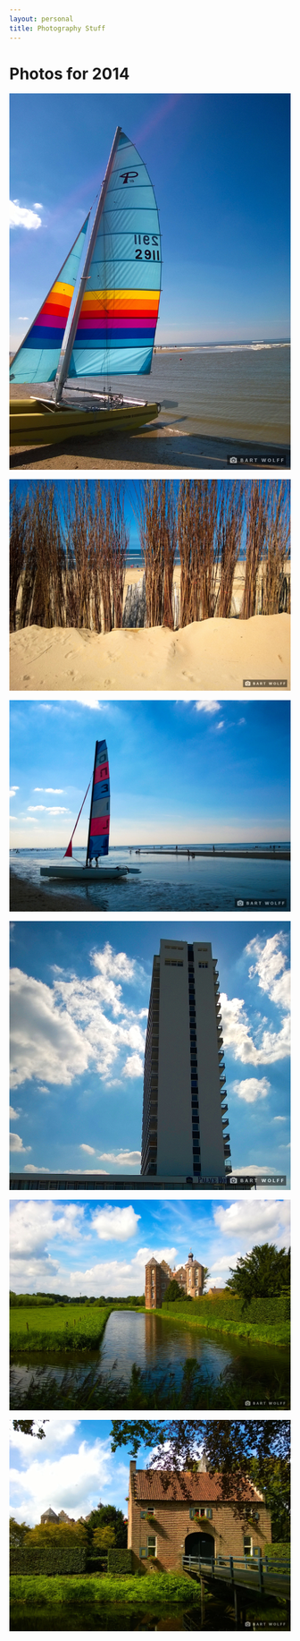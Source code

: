 ```yaml
---
layout: personal
title: Photography Stuff
---
```


# Photos for 2014

![](/assets/img/photo/Old/WP_20140827_13_27_58_Pro.jpg)

![](/assets/img/photo/Old/WP_20140827_13_56_45_Pro.jpg)

![](/assets/img/photo/Old/WP_20140827_14_46_51_Pro.jpg)

![](/assets/img/photo/Old/WP_20140827_15_20_02_Pro.jpg)

![](/assets/img/photo/Old/WP_20140829_13_54_52_Pro.jpg)

![](/assets/img/photo/Old/WP_20140829_13_56_27_Pro.jpg)

